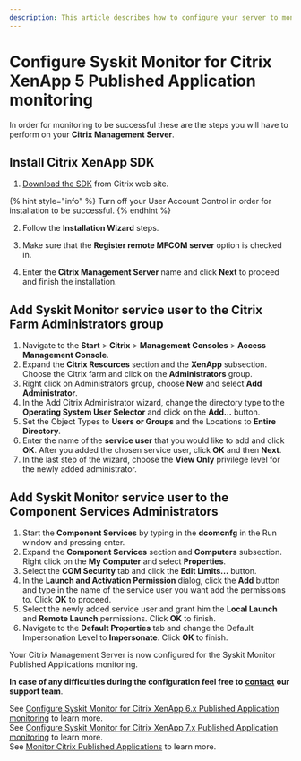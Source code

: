 ```yaml
---
description: This article describes how to configure your server to monitor Citrix Published Applications with the Syskit Monitor.
---
```


# Configure Syskit Monitor for Citrix XenApp 5 Published Application monitoring

In order for monitoring to be successful these are the steps you will have to perform on your **Citrix Management Server**.

## Install Citrix XenApp SDK

1. [Download the SDK](http://downloadns.citrix.com.edgesuite.net/8387/XASDK60.zip) from Citrix web site.

{% hint style="info" %}
Turn off your User Account Control in order for installation to be successful.
{% endhint %}

2. Follow the **Installation Wizard** steps.

3. Make sure that the **Register remote MFCOM server** option is checked in.

4. Enter the **Citrix Management Server** name and click **Next** to proceed and finish the installation.

## Add Syskit Monitor service user to the Citrix Farm Administrators group

1. Navigate to the **Start** &gt; **Citrix** &gt; **Management Consoles** &gt; **Access Management Console**.
2. Expand the **Citrix Resources** section and the **XenApp** subsection. Choose the Citrix farm and click on the **Administrators** group.
3. Right click on Administrators group, choose **New** and select **Add Administrator**.
4. In the Add Citrix Administrator wizard, change the directory type to the **Operating System User Selector** and click on the **Add…** button.
5. Set the Object Types to **Users or Groups** and the Locations to **Entire Directory**.
6. Enter the name of the **service user** that you would like to add and click **OK**. After you added the chosen service user, click **OK** and then **Next**.
7. In the last step of the wizard, choose the **View Only** privilege level for the newly added administrator.

## Add Syskit Monitor service user to the Component Services Administrators

1. Start the **Component Services** by typing in the **dcomcnfg** in the Run window and pressing enter.
2. Expand the **Component Services** section and **Computers** subsection. Right click on the **My Computer** and select **Properties**.
3. Select the **COM Security** tab and click the **Edit Limits...** button.
4. In the **Launch and Activation Permission** dialog, click the **Add** button and type in the name of the service user you want add the permissions to. Click **OK** to proceed.
5. Select the newly added service user and grant him the **Local Launch** and **Remote Launch** permissions. Click **OK** to finish.
6. Navigate to the **Default Properties** tab and change the Default Impersonation Level to **Impersonate**. Click **OK** to finish.

Your Citrix Management Server is now configured for the Syskit Monitor Published Applications monitoring.

**In case of any difficulties during the configuration feel free to** [**contact**](https://www.syskit.com/company/contact-us) **our support team**.

See [Configure Syskit Monitor for Citrix XenApp 6.x Published Application monitoring](monitor-citrix-xenapp5-published-applications.md) to learn more.  
See [Configure Syskit Monitor for Citrix XenApp 7.x Published Application monitoring](monitor-citrix-xenapp5-published-applications.md) to learn more.  
See [Monitor Citrix Published Applications](monitor-citrix-published-applications.md) to learn more.

